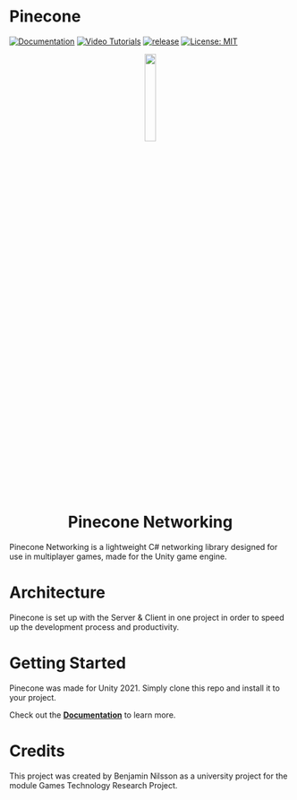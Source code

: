 # Pinecone
[![Documentation](https://img.shields.io/badge/docs-brightgreen.svg)](https://ben-nilsson.gitbook.io/pinecone-documentation/)
[![Video Tutorials](https://img.shields.io/badge/video_tutorial-brightgreen.svg)](https://www.youtube.com/c/KotieDev)
[![release](https://img.shields.io/badge/release-1.0-brightgreen)](https://github.com/BenNilsson/PineCone/releases)
[![License: MIT](https://img.shields.io/badge/License-MIT-brightgreen.svg)](https://github.com/BenNilsson/PineCone/blob/main/LICENSE)

<div align="center">
  <a href="https://github.com/BenNilsson/PineCone">
    <img src="https://user-images.githubusercontent.com/55544010/153298317-fa3ca294-c534-4433-a07d-6a4eb1f081c1.png" width="20%" height="auto">
  </a>
</div>

<h1 align="center">Pinecone Networking</h1>

<p>Pinecone Networking is a lightweight C# networking library designed for use in multiplayer games, made for the Unity game engine.</p>

# Architecture
Pinecone is set up with the Server & Client in one project in order to speed up the development process and productivity.

# Getting Started
Pinecone was made for Unity 2021. Simply clone this repo and install it to your project.

Check out the **[Documentation](https://ben-nilsson.gitbook.io/pinecone-documentation/)** to learn more.

# Credits
This project was created by Benjamin Nilsson as a university project for the module Games Technology Research Project.
